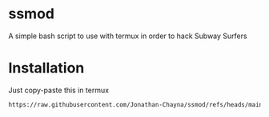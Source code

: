 # ssmod
A simple bash script to use with termux in order to hack Subway Surfers

# Installation
Just copy-paste this in termux
```bash
https://raw.githubusercontent.com/Jonathan-Chayna/ssmod/refs/heads/main/script.sh
```
